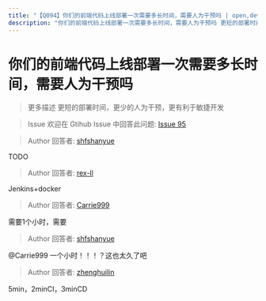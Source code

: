 ```yaml
---
title: "【Q094】你们的前端代码上线部署一次需要多长时间，需要人为干预吗 | open,devops,前端工程化高频面试题"
description: "你们的前端代码上线部署一次需要多长时间，需要人为干预吗 更短的部署时间，更少的人为干预，更有利于敏捷开发  字节跳动面试题、阿里腾讯面试题、美团小米面试题。"
---
```


# 你们的前端代码上线部署一次需要多长时间，需要人为干预吗

> 更多描述
> 更短的部署时间，更少的人为干预，更有利于敏捷开发

> Issue
> 欢迎在 Gtihub Issue 中回答此问题: [Issue 95](https://github.com/shfshanyue/Daily-Question/issues/95)

> Author
> 回答者: [shfshanyue](https://github.com/shfshanyue)

TODO

> Author
> 回答者: [rex-ll](https://github.com/rex-ll)

Jenkins+docker

> Author
> 回答者: [Carrie999](https://github.com/Carrie999)

需要1个小时，需要

> Author
> 回答者: [shfshanyue](https://github.com/shfshanyue)

@Carrie999 一个小时！！！？这也太久了吧

> Author
> 回答者: [zhenghuilin](https://github.com/zhenghuilin)

5min，2minCI，3minCD
